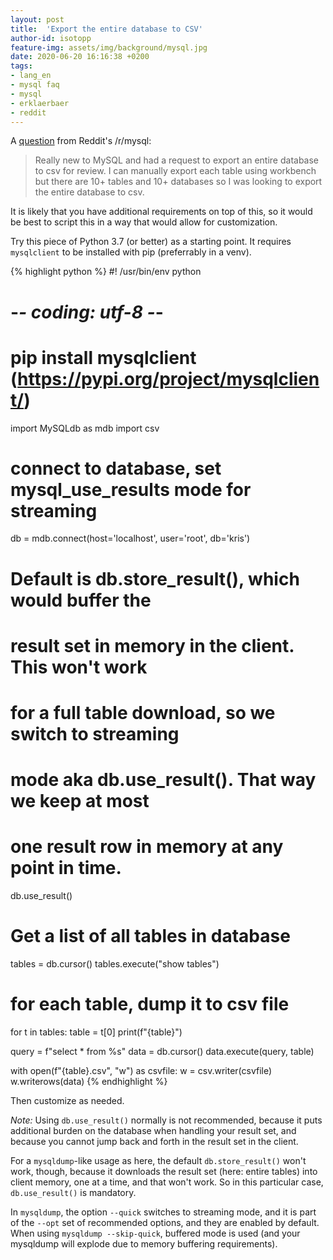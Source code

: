 ```yaml
---
layout: post
title:  'Export the entire database to CSV'
author-id: isotopp
feature-img: assets/img/background/mysql.jpg
date: 2020-06-20 16:16:38 +0200
tags:
- lang_en
- mysql faq
- mysql
- erklaerbaer
- reddit
---
```

A [question](https://www.reddit.com/r/mysql/comments/hbg712/export_entire_database_to_csv/) from Reddit's /r/mysql:
> Really new to MySQL and had a request to export an entire database to csv for review. I can manually export each table using workbench but there are 10+ tables and 10+ databases so I was looking to export the entire database to csv.

It is likely that you have additional requirements on top of this, so it would be best to script this in a way that would allow for customization.

Try this piece of Python 3.7 (or better) as a starting point. It requires `mysqlclient` to be installed with pip (preferrably in a venv).

{% highlight python %}
#! /usr/bin/env python
# -*- coding: utf-8 -*-

# pip install mysqlclient (https://pypi.org/project/mysqlclient/)
import MySQLdb as mdb
import csv

# connect to database, set mysql_use_results mode for streaming
db =  mdb.connect(host='localhost', user='root', db='kris')

# Default is db.store_result(), which would buffer the
# result set in memory in the client. This won't work
# for a full table download, so we switch to streaming
# mode aka db.use_result(). That way we keep at most
# one result row in memory at any point in time.
db.use_result()

# Get a list of all tables in database
tables = db.cursor()
tables.execute("show tables")

# for each table, dump it to csv file
for t in tables:
  table = t[0]
  print(f"{table}")

  query = f"select * from %s"
  data = db.cursor()
  data.execute(query, table)

  with open(f"{table}.csv", "w") as csvfile:
    w = csv.writer(csvfile)
    w.writerows(data)
{% endhighlight %}

Then customize as needed.

*Note:* Using `db.use_result()` normally is not recommended, because it puts additional burden on the database when handling your result set, and because you cannot jump back and forth in the result set in the client.

For a `mysqldump`-like usage as here, the default `db.store_result()` won't work, though, because it downloads the result set (here: entire tables) into client memory, one at a time, and that won't work. So in this particular case, `db.use_result()` is mandatory.

In `mysqldump`, the option `--quick` switches to streaming mode, and it is part of the `--opt` set of recommended options, and they are enabled by default. When using `mysqldump --skip-quick`, buffered mode is used (and your mysqldump will explode due to memory buffering requirements).
